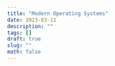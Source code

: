 ```yaml
---
title: "Modern Operating Systems"
date: 2023-03-11
description: ""
tags: []
draft: true
slug: ""
math: false
---
```


